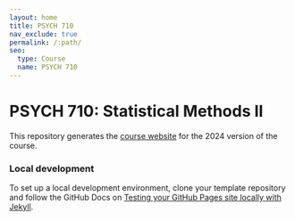 ```yaml
---
layout: home
title: PSYCH 710
nav_exclude: true
permalink: /:path/
seo:
  type: Course
  name: PSYCH 710
---
```


# PSYCH 710: Statistical Methods II

This repository generates the [course website](https://socialinteractionlab.github.io/psych710/) for the 2024 version of the course. 

### Local development

To set up a local development environment, clone your template repository and follow the GitHub Docs on [Testing your GitHub Pages site locally with Jekyll](https://docs.github.com/en/pages/setting-up-a-github-pages-site-with-jekyll/testing-your-github-pages-site-locally-with-jekyll).
